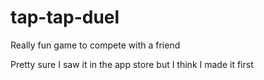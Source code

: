# tap-tap-duel

Really fun game to compete with a friend

Pretty sure I saw it in the app store but I think I made it first
